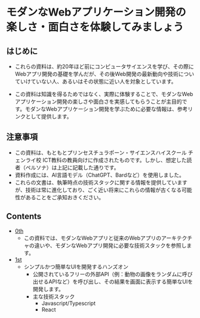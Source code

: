 # モダンなWebアプリケーション開発の楽しさ・面白さを体験してみましょう

## はじめに
- これらの資料は、約20年ほど前にコンピュータサイエンスを学び、その際にWebアプリ開発の基礎を学んだが、その後Web開発の最新動向や技術についていけていない人、あるいはその状態に近い人を対象としています。

- この資料は知識を得るためではなく、実際に体験することで、モダンなWebアプリケーション開発の楽しさや面白さを実感してもらうことが主目的です。モダンなWebアプリケーション開発を学ぶために必要な情報は、参考リンクとして提供します。

## 注意事項
- この資料は、もともとプリンセスチュラポーン・サイエンスハイスクール チェンライ校 ICT教科の教員向けに作成されたものです。しかし、想定した読者（ペルソナ）は上記に記載した通りです。
- 資料作成には、AI言語モデル（ChatGPT、Bardなど）を使用しました。
- これらの文書は、執筆時点の技術スタックに関する情報を提供していますが、技術は常に進化しており、ごく近い将来にこれらの情報が古くなる可能性があることをご承知おきください。

## Contents
- [0th](0th_ja.md)
  - この資料では、モダンなWebアプリと従来のWebアプリのアーキテクチャの違いや、モダンなWebアプリ開発に必要な技術スタックを参照します。
- [1st](1st_ja.md)
  - シンプルかつ簡単なUIを開発するハンズオン
    - 公開されているフリーの外部API（例：動物の画像をランダムに呼び出せるAPIなど）を呼び出し、その結果を画面に表示する簡単なUIを開発します。
    - 主な技術スタック
      - Javascript/Typescript
      - React

